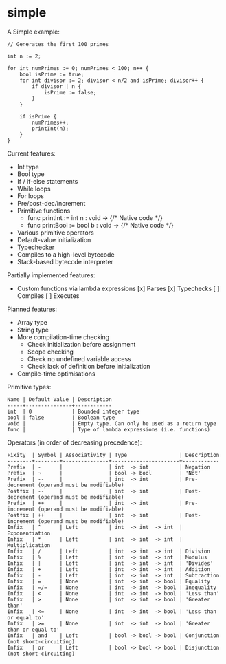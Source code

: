 simple
======

A Simple example:

    // Generates the first 100 primes

    int n := 2;

    for int numPrimes := 0; numPrimes < 100; n++ {
        bool isPrime := true;
        for int divisor := 2; divisor < n/2 and isPrime; divisor++ {
            if divisor | n {
                isPrime := false;
            }
        }

        if isPrime {
            numPrimes++;
            printInt(n);
        }
    }

Current features:

 - Int type
 - Bool type
 - If / if-else statements
 - While loops
 - For loops
 - Pre/post-dec/increment
 - Primitive functions
    - func printInt  := int  n : void -> {/* Native code */}
    - func printBool := bool b : void -> {/* Native code */}
 - Various primitive operators
 - Default-value initialization
 - Typechecker
 - Compiles to a high-level bytecode
 - Stack-based bytecode interpreter

Partially implemented features:

 - Custom functions via lambda expressions
    [x] Parses
    [x] Typechecks
    [ ] Compiles
    [ ] Executes

Planned features:

 - Array type
 - String type
 - More compilation-time checking
    - Check initialization before assignment
    - Scope checking
    - Check no undefined variable access
    - Check lack of definition before initialization
 - Compile-time optimisations

Primitive types:

    Name | Default Value | Description
    -----+---------------+------------
    int  | 0             | Bounded integer type
    bool | false         | Boolean type
    void |               | Empty type. Can only be used as a return type
    func |               | Type of lambda expressions (i.e. functions)

Operators (in order of decreasing precedence):

    Fixity  | Symbol | Associativity | Type                 | Description
    --------+--------+---------------+----------------------+------------
    Prefix  | -      |               | int  -> int          | Negation
    Prefix  | ¬      |               | bool -> bool         | 'Not'
    Prefix  | --     |               | int  -> int          | Pre-decrement (operand must be modifiable)
    Postfix | --     |               | int  -> int          | Post-decrement (operand must be modifiable)
    Prefix  | ++     |               | int  -> int          | Pre-increment (operand must be modifiable)
    Postfix | ++     |               | int  -> int          | Post-increment (operand must be modifiable)
    Infix   | ^      | Left          | int  -> int  -> int  | Exponentiation
    Infix   | *      | Left          | int  -> int  -> int  | Multiplication
    Infix   | /      | Left          | int  -> int  -> int  | Division
    Infix   | %      | Left          | int  -> int  -> int  | Modulus
    Infix   | |      | Left          | int  -> int  -> int  | 'Divides'
    Infix   | +      | Left          | int  -> int  -> int  | Addition
    Infix   | -      | Left          | int  -> int  -> int  | Subtraction
    Infix   | =      | None          | int  -> int  -> bool | Equality
    Infix   | =/=    | None          | int  -> int  -> bool | Inequality
    Infix   | <      | None          | int  -> int  -> bool | 'Less than'
    Infix   | >      | None          | int  -> int  -> bool | 'Greater than'
    Infix   | <=     | None          | int  -> int  -> bool | 'Less than or equal to'
    Infix   | >=     | None          | int  -> int  -> bool | 'Greater than or equal to'
    Infix   | and    | Left          | bool -> bool -> bool | Conjunction (not short-circuiting)
    Infix   | or     | Left          | bool -> bool -> bool | Disjunction (not short-circuiting)
